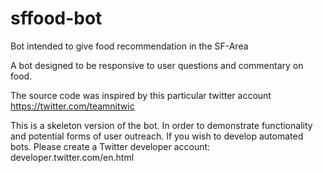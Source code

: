 # sffood-bot
Bot intended to give food recommendation in the SF-Area

A bot designed to be responsive to user questions and commentary on food. 

The source code was inspired by this particular twitter account https://twitter.com/teamnitwic

This is a skeleton version of the bot. In order to demonstrate functionality and potential forms of user outreach. If you wish to develop automated bots. Please create a Twitter developer account: developer.twitter.com/en.html